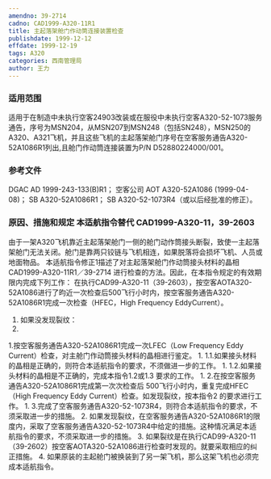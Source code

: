 ```yaml
---
amendno: 39-2714
cadno: CAD1999-A320-11R1
title: 主起落架舱门作动筒连接装置检查
publishdate: 1999-12-12
effdate: 1999-12-19
tags: A320
categories: 西南管理局
author: 王力
---
```


### 适用范围 
适用于在制造中未执行空客24903改装或在服役中未执行空客A320-52-1073服务通告，序号为MSN204，从MSN207到MSN248（包括SN248），MSN250的A320、A321飞机，并且这些飞机的主起落架舱门序号在空客服务通告A320-52A1086R1列出,且舱门作动筒连接装置为P/N D52880224000/001。

<!--more-->
### 参考文件
DGAC AD 1999-243-133(B)R1；
空客公司 AOT A320-52A1086 (1999-04-08)；
 SB A320-52A1086R1；
 SB A320-52-1073R4（或以后经批准的修正）。

### 原因、措施和规定 本适航指令替代 CAD1999-A320-11，39-2603
由于一架A320飞机靠近主起落架舱门一侧的舱门动作筒接头断裂，致使一主起落架舱门无法关闭。舱门是靠两只铰链与飞机相连，如果脱落将会损坏飞机、人员或地面物品。 
本适航指令修正1描述了对主起落架舱门作动筒接头材料的晶相
  CAD1999-A320-11R1／39-2714
进行检查的方法。因此，在本指令规定的有效期限内完成下列工作： 
在执行CAD99-A320-11（39-2603），按空客AOTA320-52A1086进行了昀近一次检查后500飞行小时内，按空客服务通告A320-52A1086R1完成一次检查（HFEC，High Frequency EddyCurrent）。
1. 如果没发现裂纹： 
1.
1.按空客服务通告A320-52A1086R1完成一次LFEC（Low Frequency Eddy Current）检查，对主舱门作动筒接头材料的晶相进行鉴定。 
1.
1.1.如果接头材料的晶相是正确的，则符合本适航指令的要求，不须做进一步的工作。 
1.
1.2.如果接头材料的晶相是不正确的，完成本指令1.2或1.3 要求的工作。 
1.
2.在按空客服务通告A320-52A1086R1完成第一次次检查后 500飞行小时内，重复完成HFEC（High Frequency Eddy Current）检查。如发现裂纹，按本指令2 的要求进行工作。 
1.
3.完成了空客服务通告A320-52-1073R4，则符合本适航指令的要求，不须采取进一步的措施。 
2.
如果发现裂纹，在空客服务通告A320-52A1086R1的限度内，采取了空客服务通告A320-52-1073R4中给定的措施。这种情况满足本适航指令的要求，不须采取进一步的措施。
3.
如果裂纹是在执行CAD99-A320-11（39-2602）按空客AOTA320-52A1086进行检查时发现的。就要采取相应的纠正措施。 
4.
如果原装的主起舱门被换装到了另一架飞机，那么这架飞机也必须完成本适航指令。

